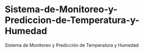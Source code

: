 # Sistema-de-Monitoreo-y-Prediccion-de-Temperatura-y-Humedad
Sistema de Monitoreo y Predicción de Temperatura y Humedad
